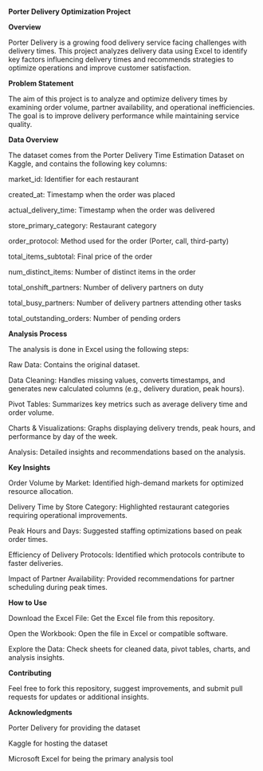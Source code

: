 **Porter Delivery Optimization Project**

**Overview**

Porter Delivery is a growing food delivery service facing challenges with delivery times. This project analyzes delivery data using Excel to identify key factors influencing delivery times and recommends strategies to optimize operations and improve customer satisfaction.

**Problem Statement**

The aim of this project is to analyze and optimize delivery times by examining order volume, partner availability, and operational inefficiencies. The goal is to improve delivery performance while maintaining service quality.

**Data Overview**

The dataset comes from the Porter Delivery Time Estimation Dataset on Kaggle, and contains the following key columns:

market_id: Identifier for each restaurant

created_at: Timestamp when the order was placed

actual_delivery_time: Timestamp when the order was delivered

store_primary_category: Restaurant category

order_protocol: Method used for the order (Porter, call, third-party)

total_items_subtotal: Final price of the order

num_distinct_items: Number of distinct items in the order

total_onshift_partners: Number of delivery partners on duty

total_busy_partners: Number of delivery partners attending other tasks

total_outstanding_orders: Number of pending orders

**Analysis Process**

The analysis is done in Excel using the following steps:

Raw Data: Contains the original dataset.

Data Cleaning: Handles missing values, converts timestamps, and generates new calculated columns (e.g., delivery duration, peak hours).

Pivot Tables: Summarizes key metrics such as average delivery time and order volume.

Charts & Visualizations: Graphs displaying delivery trends, peak hours, and performance by day of the week.

Analysis: Detailed insights and recommendations based on the analysis.

**Key Insights**

Order Volume by Market: Identified high-demand markets for optimized resource allocation.

Delivery Time by Store Category: Highlighted restaurant categories requiring operational improvements.

Peak Hours and Days: Suggested staffing optimizations based on peak order times.

Efficiency of Delivery Protocols: Identified which protocols contribute to faster deliveries.

Impact of Partner Availability: Provided recommendations for partner scheduling during peak times.

**How to Use**

Download the Excel File: Get the Excel file from this repository.

Open the Workbook: Open the file in Excel or compatible software.

Explore the Data: Check sheets for cleaned data, pivot tables, charts, and analysis insights.

**Contributing**

Feel free to fork this repository, suggest improvements, and submit pull requests for updates or additional insights.

**Acknowledgments**

Porter Delivery for providing the dataset

Kaggle for hosting the dataset

Microsoft Excel for being the primary analysis tool
